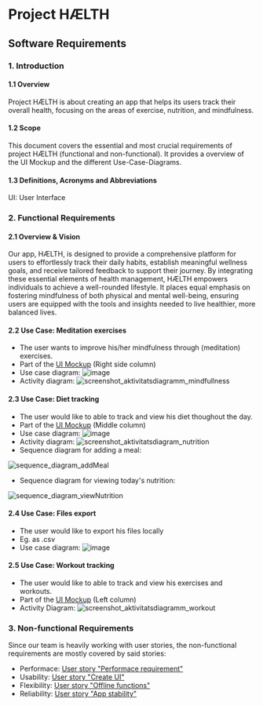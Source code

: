 # Project HÆLTH
## Software Requirements

### 1. Introduction

#### 1.1 Overview
Project HÆLTH is about creating an app that helps its users track their overall health, focusing on the areas of exercise, nutrition, and mindfulness.

#### 1.2 Scope
This document covers the essential and most crucial requirements of project HÆLTH (functional and non-functional). It provides a overview of the UI Mockup and the different Use-Case-Diagrams.

#### 1.3 Definitions, Acronyms and Abbreviations
UI: User Interface

### 2. Functional Requirements

#### 2.1 Overview & Vision
Our app, HÆLTH, is designed to provide a comprehensive platform for users to effortlessly track their daily habits, establish meaningful wellness goals, and receive tailored feedback to support their journey. By integrating these essential elements of health management, HÆLTH empowers individuals to achieve a well-rounded lifestyle. It places equal emphasis on fostering mindfulness of both physical and mental well-being, ensuring users are equipped with the tools and insights needed to live healthier, more balanced lives.

#### 2.2 Use Case: Meditation exercises
- The user wants to improve his/her mindfulness through (meditation) exercises.
- Part of the [UI Mockup](https://github.com/ldcdorn/haelth/blob/main/doc/ui_mockup.fig) (Right side column)
- Use case diagram: ![image](https://github.com/user-attachments/assets/5d74702f-3f3b-4157-a539-b2890fc027dc)
- Activity diagram: ![screenshot_aktivitatsdiagramm_mindfullness](https://github.com/user-attachments/assets/a786e8f1-9b2c-40b7-8137-fa66496c7d5f)

#### 2.3 Use Case: Diet tracking
- The user would like to able to track and view his diet thoughout the day.
- Part of the [UI Mockup](https://github.com/ldcdorn/haelth/blob/main/doc/ui_mockup.fig) (Middle column)
- Use case diagram: ![image](https://github.com/user-attachments/assets/66c6c042-3ac8-45be-a852-2639b8b28137)
- Activity diagram: ![screenshot_aktivitatsdiagram_nutrition](https://github.com/user-attachments/assets/b10a9897-0dda-4621-b270-767cf089326b)
- Sequence diagram for adding a meal:

![sequence_diagram_addMeal](https://github.com/user-attachments/assets/fc01d358-8f64-4f9b-bb74-09f4788ed9ce)
- Sequence diagram for viewing today's nutrition:

![sequence_diagram_viewNutrition](https://github.com/user-attachments/assets/6efea154-47c3-4c01-b593-54b08bb165ac)

#### 2.4 Use Case: Files export
- The user would like to export his files locally
- Eg. as .csv
- Use case diagram: ![image](https://github.com/user-attachments/assets/d726d248-7e46-46d8-81b0-1665a89eb4d1)

#### 2.5 Use Case: Workout tracking
- The user would like to able to track and view his exercises and workouts.
- Part of the [UI Mockup](https://github.com/ldcdorn/haelth/blob/main/doc/ui_mockup.fig) (Left column)
- Activity Diagram: ![screenshot_aktivitatsdiagramm_workout](https://github.com/user-attachments/assets/5d12d1b4-f274-4d66-b858-e22f54f5bee5)
  
### 3. Non-functional Requirements
Since our team is heavily working with user stories, the non-functional requirements are mostly covered by said stories:  
- Performace: [User story "Performace requirement"](https://github.com/ldcdorn/haelth/issues/24)
- Usability: [User story "Create UI"](https://github.com/ldcdorn/haelth/issues/6)
- Flexibility: [User story "Offline functions"](https://github.com/ldcdorn/haelth/issues/25)
- Reliability: [User story "App stability"](https://github.com/ldcdorn/haelth/issues/26)


